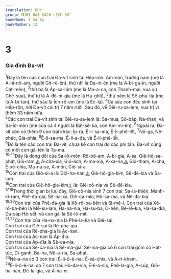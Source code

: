 ```yaml
---
translation: BDY
group: MƯƠI HAI SÁCH LỊCH SỬ
bookName: I Sử ký 
bookNumber: 13
---
```


<div class="title"><h1>3</h1><h3>Gia đình Đa-vít</h3></div>
<span class="verse 1su_3_1"><sup>1</sup>Đây là tên các con trai Đa-vít sinh tại Hếp-rôn: Am-nôn, trưởng nam (mẹ là A-hi-nô-am, người Gít-rê-ên), thứ nhì là Đa-ni-ên (mẹ là A-bi-ga-in, người Cát-mên), </span>
<span class="verse 1su_3_2"><sup>2</sup>thứ ba là Áp-sa-lôm (mẹ là Ma-a-ca, con Thanh-mai, vua xứ Ghê-sua), thứ tư là A-đô-ni-gia (mẹ là Ha-ghít), </span>
<span class="verse 1su_3_3"><sup>3</sup>thứ năm là Sê-pha-tia (mẹ là A-bi-tan), thứ sáu là Ích-rê-am (mẹ là Éc-la). </span>
<span class="verse 1su_3_4"><sup>4</sup>Cả sáu con đều sinh tại Hếp-rôn, nơi Đa-vít cai trị 7 năm rưỡi. Sau đó, về Giê-ru-sa-lem, vua trị vì thêm 33 năm nữa.<br/></span>
<span class="verse 1su_3_5"><sup>5</sup>Các con trai Đa-vít sinh tại Giê-ru-sa-lem là: Sa-mua, Sô-báp, Na-than, và Sa-lô-môn (mẹ của cả 4 người là Bát-sê-ba, con Am-mi-ên). </span>
<span class="verse 1su_3_6"><sup>6</sup>Ngoài ra, Đa-vít còn có thêm 9 con trai khác: Íp-ra, Ê-li-sa-ma, Ê-li-phê-lết, </span>
<span class="verse 1su_3_7"><sup>7</sup>Nô-ga, Nê-phéc, Gia-phia, </span>
<span class="verse 1su_3_8"><sup>8</sup>Ê-li-sa-ma, Ê-li-a-đa, và Ê-li-phê-lết.<br/></span>
<span class="verse 1su_3_9"><sup>9</sup>Đó là tên các con trai Đa-vít, chưa kể con trai do các phi tần. Đa-vít cũng có một con gái tên là Ta-ma.<br/></span>
<span class="verse 1su_3_10 1su_3_11 1su_3_12 1su_3_13 1su_3_14"><sup>10-14</sup>Đây là dòng dõi của Sa-lô-môn: Rô-bô-am, A-bi-gia, A-sa, Giê-hô-sa-phát, Giô-ram,<a href="#" data-toggle="tooltip" data-placement="bottom" title="cũng gọi là Giô-ram">⚓</a> A-cha-xia, Giô-ách, A-ma-xia, A-xa-ria,<a href="#" data-toggle="tooltip" data-placement="bottom" title="cũng gọi là Ô-xia">⚓</a> Giô-tham, A-cha, Ê-xê-chia, Ma-na-se, A-môn, Giô-si-a.<br/></span>
<span class="verse 1su_3_15"><sup>15</sup>Con trai của Giô-si-a là: Giô-ha-nan,<a href="#" data-toggle="tooltip" data-placement="bottom" title="cũng gọi là Giô-a-cha">⚓</a> Giê-hô-gia-kim, Sê-đê-kia và Sa-lum.<br/></span>
<span class="verse 1su_3_16"><sup>16</sup>Con trai của Giê-hô-gia-kim<a href="#" data-toggle="tooltip" data-placement="bottom" title="cũng gọi là Giê-hô-gia kin hay Cô-nia">⚓</a> là: Giê-cô-nia và Sê-đê-kia.<br/></span>
<span class="verse 1su_3_17 1su_3_18"><sup>17,18</sup>Trong thời gian bị lưu đày, Giê-cô-nia sinh 7 con trai: Sa-la-thiên, Manh-ki-ram, Phê-đa-gia, Sê-na-xa, Giê-ca-mia, Hô-sa-ma, và Nê-đa-bia.<br/></span>
<span class="verse 1su_3_19 1su_3_20"><sup>19,20</sup>Con trai của Phê-đa-gia là Xô-rô-ba-bên và Si-mê-i. Con trai của Xô-rô-ba-bên là Mê-su-lam, Ha-na-nia, Ha-su-ba, Ô-hên, Bê-rê-kia, Ha-sa-đia, Du-sáp Hê-sết, và con gái là Sê-lô-mít.<br/></span>
<span class="verse 1su_3_21 1su_3_22"><sup>21,22</sup>Con trai của Ha-na-nia là Phê-la-tia và Giê-sai.<br/>Con trai của Giê-sai là Rê-pha-gia.<br/>Con trai của Rê-pha-gia là Ạc-nan.<br/>Con trai của Ạc-nan là Áp-đia.<br/>Con trai của Áp-đia là Sê-ca-nia.<br/>Con trai của Sê-ca-nia là Sê-ma-gia. Sê-ma-gia có 6 con trai gồm có Hát-túc, Di-ganh, Ba-ria, Nê-a-ria, Sa-phát.<br/></span>
<span class="verse 1su_3_23"><sup>23</sup>Nê-a-ria có 3 con trai: Ê-li-ô-ê-nai, Ê-xê-chia, và A-ri-kham.<br/></span>
<span class="verse 1su_3_24"><sup>24</sup>Ê-li-ô-ê-nai có 7 con trai: Hô-đa-via, Ê-li-a-síp, Phê-la-gia, A-cúp, Giô-ha-nan, Đê-la-gia, và A-na-ni.</span>

